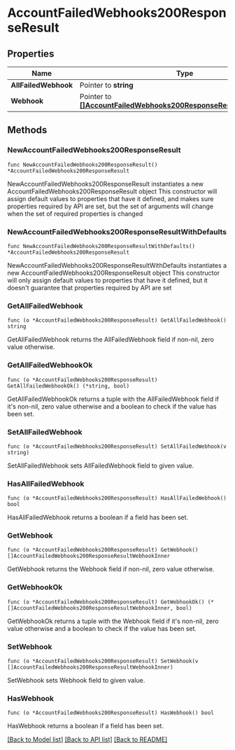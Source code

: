 # AccountFailedWebhooks200ResponseResult

## Properties

Name | Type | Description | Notes
------------ | ------------- | ------------- | -------------
**AllFailedWebhook** | Pointer to **string** |  | [optional] 
**Webhook** | Pointer to [**[]AccountFailedWebhooks200ResponseResultWebhookInner**](AccountFailedWebhooks200ResponseResultWebhookInner.md) |  | [optional] 

## Methods

### NewAccountFailedWebhooks200ResponseResult

`func NewAccountFailedWebhooks200ResponseResult() *AccountFailedWebhooks200ResponseResult`

NewAccountFailedWebhooks200ResponseResult instantiates a new AccountFailedWebhooks200ResponseResult object
This constructor will assign default values to properties that have it defined,
and makes sure properties required by API are set, but the set of arguments
will change when the set of required properties is changed

### NewAccountFailedWebhooks200ResponseResultWithDefaults

`func NewAccountFailedWebhooks200ResponseResultWithDefaults() *AccountFailedWebhooks200ResponseResult`

NewAccountFailedWebhooks200ResponseResultWithDefaults instantiates a new AccountFailedWebhooks200ResponseResult object
This constructor will only assign default values to properties that have it defined,
but it doesn't guarantee that properties required by API are set

### GetAllFailedWebhook

`func (o *AccountFailedWebhooks200ResponseResult) GetAllFailedWebhook() string`

GetAllFailedWebhook returns the AllFailedWebhook field if non-nil, zero value otherwise.

### GetAllFailedWebhookOk

`func (o *AccountFailedWebhooks200ResponseResult) GetAllFailedWebhookOk() (*string, bool)`

GetAllFailedWebhookOk returns a tuple with the AllFailedWebhook field if it's non-nil, zero value otherwise
and a boolean to check if the value has been set.

### SetAllFailedWebhook

`func (o *AccountFailedWebhooks200ResponseResult) SetAllFailedWebhook(v string)`

SetAllFailedWebhook sets AllFailedWebhook field to given value.

### HasAllFailedWebhook

`func (o *AccountFailedWebhooks200ResponseResult) HasAllFailedWebhook() bool`

HasAllFailedWebhook returns a boolean if a field has been set.

### GetWebhook

`func (o *AccountFailedWebhooks200ResponseResult) GetWebhook() []AccountFailedWebhooks200ResponseResultWebhookInner`

GetWebhook returns the Webhook field if non-nil, zero value otherwise.

### GetWebhookOk

`func (o *AccountFailedWebhooks200ResponseResult) GetWebhookOk() (*[]AccountFailedWebhooks200ResponseResultWebhookInner, bool)`

GetWebhookOk returns a tuple with the Webhook field if it's non-nil, zero value otherwise
and a boolean to check if the value has been set.

### SetWebhook

`func (o *AccountFailedWebhooks200ResponseResult) SetWebhook(v []AccountFailedWebhooks200ResponseResultWebhookInner)`

SetWebhook sets Webhook field to given value.

### HasWebhook

`func (o *AccountFailedWebhooks200ResponseResult) HasWebhook() bool`

HasWebhook returns a boolean if a field has been set.


[[Back to Model list]](../README.md#documentation-for-models) [[Back to API list]](../README.md#documentation-for-api-endpoints) [[Back to README]](../README.md)


